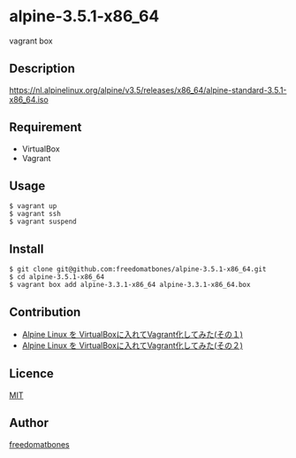 # alpine-3.5.1-x86_64

vagrant box

## Description

https://nl.alpinelinux.org/alpine/v3.5/releases/x86_64/alpine-standard-3.5.1-x86_64.iso

## Requirement

- VirtualBox
- Vagrant

## Usage

```console
$ vagrant up
$ vagrant ssh
$ vagrant suspend
```

## Install

```console
$ git clone git@github.com:freedomatbones/alpine-3.5.1-x86_64.git
$ cd alpine-3.5.1-x86_64
$ vagrant box add alpine-3.3.1-x86_64 alpine-3.3.1-x86_64.box
```

## Contribution

- [Alpine Linux を VirtualBoxに入れてVagrant化してみた(その１)](http://qiita.com/hexaforce/items/59c06cbeead814113a6b)
- [Alpine Linux を VirtualBoxに入れてVagrant化してみた(その２)](http://qiita.com/hexaforce/items/b8b372b2c3c1236e917e)

## Licence

[MIT](https://github.com/tcnksm/tool/blob/master/LICENCE)

## Author

[freedomatbones](https://github.com/freedomatbones)
